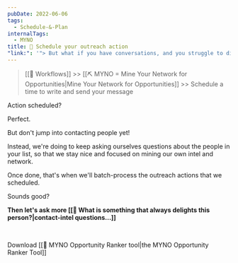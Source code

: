```yaml
---
pubDate: 2022-06-06
tags:
  - Schedule-&-Plan
internalTags:
  - MYNO
title: 📆 Schedule your outreach action
"link:": '"> But what if you have conversations, and you struggle to direct them towards opportunities? Then you check the Opportunity Instigator"'
---
```


> [[🔁 Workflows]] >> [[⛏️ MYNO = Mine Your Network for Opportunities|Mine Your Network for Opportunities]] >> Schedule a time to write and send your message

Action scheduled?

Perfect.

But don't jump into contacting people yet!

Instead, we're doing to keep asking ourselves questions about the people in your list, so that we stay nice and focused on mining our own intel and network.

Once done, that's when we'll batch-process the outreach actions that we scheduled.

Sounds good?

**Then let's ask more [[🤩 What is something that always delights this person?|contact-intel questions...]]**

<br />

Download [[🔧 MYNO Opportunity Ranker tool|the MYNO Opportunity Ranker Tool]]
